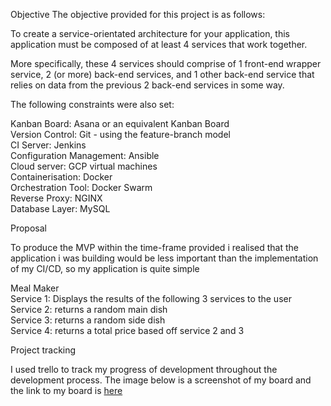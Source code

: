 Objective
The objective provided for this project is as follows:

To create a service-orientated architecture for your application, this application must be composed of at least 4 services that work together.

More specifically, these 4 services should comprise of 1 front-end wrapper service, 2 (or more) back-end services, and 1 other back-end service that relies on data from the previous 2 back-end services in some way.

The following constraints were also set:

Kanban Board: Asana or an equivalent Kanban Board <br>
Version Control: Git - using the feature-branch model <br>
CI Server: Jenkins <br>
Configuration Management: Ansible<br>
Cloud server: GCP virtual machines<br>
Containerisation: Docker<br>
Orchestration Tool: Docker Swarm<br>
Reverse Proxy: NGINX<br>
Database Layer: MySQL<br>

Proposal

To produce the MVP within the time-frame provided i realised that the application i was building would be less important than the implementation of my CI/CD, so my application is quite simple

Meal Maker
<br>Service 1: Displays the results of the following 3 services to the user
<br>Service 2: returns a random main dish
<br>Service 3: returns a random side dish
<br>Service 4: returns a total price based off service 2 and 3

Project tracking
 
I used trello to track my progress of development throughout the development process. The image below is a screenshot of my board and the link to my board is [here](https://trello.com/b/KcwQIRcu/qa-project-2)
